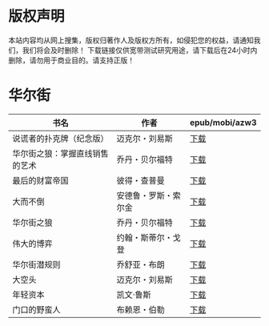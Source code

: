 # 版权声明

本站内容均从网上搜集，版权归著作人及版权方所有，如侵犯您的权益，请通知我们，我们将会及时删除！ 下载链接仅供宽带测试研究用途，请下载后在24小时内删除，请勿用于商业目的。请支持正版！

# 华尔街

| 书名 | 作者 | epub/mobi/azw3 |
| --- | --- | --- |
| 说谎者的扑克牌（纪念版） | 迈克尔・刘易斯 | [下载](https://url89.ctfile.com/f/31084289-1357043107-ffafa1?p=8866) |
| 华尔街之狼：掌握直线销售的艺术 | 乔丹・贝尔福特 | [下载](https://url89.ctfile.com/f/31084289-1357030939-c3246d?p=8866) |
| 最后的财富帝国 | 彼得・查普曼 | [下载](https://url89.ctfile.com/f/31084289-1357026445-3c8f1b?p=8866) |
| 大而不倒 | 安德鲁・罗斯・索尔金 | [下载](https://url89.ctfile.com/f/31084289-1357023274-ded16e?p=8866) |
| 华尔街之狼 | 乔丹・贝尔福特 | [下载](https://url89.ctfile.com/f/31084289-1357020553-c64dc1?p=8866) |
| 伟大的博弈 | 约翰・斯蒂尔・戈登 | [下载](https://url89.ctfile.com/f/31084289-1357012969-411e3c?p=8866) |
| 华尔街潜规则 | 乔舒亚・布朗 | [下载](https://url89.ctfile.com/f/31084289-1357008634-2f3fc4?p=8866) |
| 大空头 | 迈克尔・刘易斯 | [下载](https://url89.ctfile.com/f/31084289-1357007293-e0084d?p=8866) |
| 年轻资本 | 凯文·鲁斯 | [下载](https://url89.ctfile.com/f/31084289-1357007143-800d38?p=8866) |
| 门口的野蛮人 | 布赖恩・伯勒 | [下载](https://url89.ctfile.com/f/31084289-1357005493-8121e5?p=8866) |
